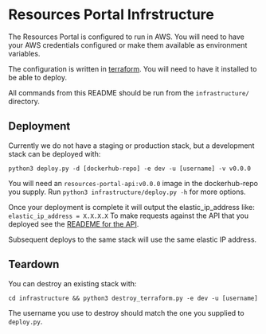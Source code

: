 # Resources Portal Infrstructure

The Resources Portal is configured to run in AWS.
You will need to have your AWS credentials configured or make them available as environment variables.

The configuration is written in [terraform](https://learn.hashicorp.com/terraform/getting-started/install.html).
You will need to have it installed to be able to deploy.

All commands from this README should be run from the `infrastructure/` directory.

## Deployment

Currently we do not have a staging or production stack, but a development stack can be deployed with:

```
python3 deploy.py -d [dockerhub-repo] -e dev -u [username] -v v0.0.0
```

You will need an `resources-portal-api:v0.0.0` image in the dockerhub-repo you supply. Run `python3 infrastructure/deploy.py -h` for more options.

Once your deployment is complete it will output the elastic_ip_address like:  `elastic_ip_address = X.X.X.X`
To make requests against the API that you deployed see the [READEME for the API](../api/README.md).

Subsequent deploys to the same stack will use the same elastic IP address.

## Teardown

You can destroy an existing stack with:
```
cd infrastructure && python3 destroy_terraform.py -e dev -u [username]
```

The username you use to destroy should match the one you supplied to `deploy.py`.
